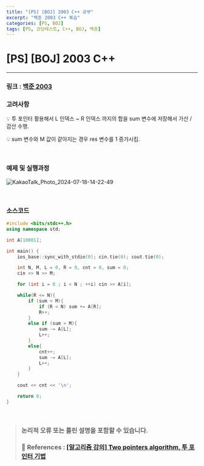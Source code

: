 ```yaml
---
title: "[PS] [BOJ] 2003 C++ 공부"
excerpt: "백준 2003 C++ 복습"
categories: [PS, BOJ]
tags: [PS, 코딩테스트, C++, BOJ, 백준]
---
```


# [PS] [BOJ] 2003 C++

---

### 링크 : [백준 2003](https://www.acmicpc.net/problem/2003)

### 고려사항

<aside>
💡 투 포인터 활용해서 L 인덱스 ~ R 인덱스 까지의 합을 sum 변수에 저장해서 가산 / 감산 수행.

<br>

💡 sum 변수와 M 값이 같아지는 경우 res 변수를 1 증가시킴.

</aside>

<br>

### 예제 및 실행과정

![KakaoTalk_Photo_2024-07-18-14-22-49](https://github.com/user-attachments/assets/db62bc18-5e5e-4ff6-b5d4-dd10956984b3)

<br>

### 소스코드


```cpp
#include <bits/stdc++.h>
using namespace std;

int A[10001];

int main() {
    ios_base::sync_with_stdio(0); cin.tie(0); cout.tie(0);

    int N, M, L = 0, R = 0, cnt = 0, sum = 0; 
    cin >> N >> M;

    for (int i = 0 ; i < N ; ++i) cin >> A[i];

    while(R <= N){
        if (sum < M){
            if (R < N) sum += A[R];
            R++;
        }
        else if (sum > M){
            sum -= A[L];
            L++;
        }
        else{
            cnt++;
            sum -= A[L];
            L++;
        }   
    }

    cout << cnt << '\n';

    return 0;
}
```

<br>

> ### 논리적 오류 또는 틀린 설명을 포함할 수 있습니다. <br><br> 📑 References : [[알고리즘 강의] Two pointers algorithm, 투 포인터 기법](https://www.youtube.com/watch?v=iSjvuixMPmQ&t=315s&ab_channel=IOIKOREA)

<br>